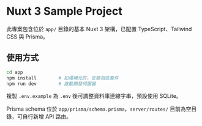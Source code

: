 # Nuxt 3 Sample Project

此專案包含位於 `app/` 目錄的基本 Nuxt 3 架構，已配置 TypeScript、Tailwind CSS 與 Prisma。

## 使用方式

```bash
cd app
npm install        # 如環境允許，安裝相依套件
npm run dev        # 啟動開發伺服器
```

複製 `.env.example` 為 `.env` 後可調整資料庫連線字串，預設使用 SQLite。

Prisma schema 位於 `app/prisma/schema.prisma`，`server/routes/` 目前為空目錄，可自行新增 API 路由。
